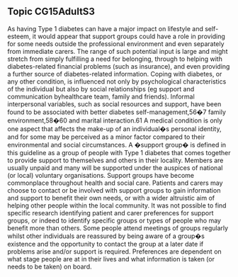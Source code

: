 ## Topic CG15AdultS3
As having Type 1 diabetes can have a major impact on lifestyle and self-esteem, it would appear
that support groups could have a role in providing for some needs outside the professional
environment and even separately from immediate carers. The range of such potential input is
large and might stretch from simply fulfilling a need for belonging, through to helping with
diabetes-related financial problems (such as insurance), and even providing a further source of
diabetes-related information. Coping with diabetes, or any other condition, is influenced not only by psychological characteristics of the individual but also by social relationships (eg support and communication byhealthcare team, family and friends). Informal interpersonal variables, such as social resources and support, have been found to be associated with better diabetes self-management,56�7 family environment,58�60 and marital interaction.61  A medical condition is only one aspect that affects the make-up of an individual�s personal identity, and for some may be perceived as a minor factor compared to their environmental and social circumstances.  A �support group� is defined in this guideline as a group of people with Type 1 diabetes that comes together to provide support to themselves and others in their locality. Members are usually unpaid and many will be supported under the auspices of national (or local) voluntary organisations. Support groups have become commonplace throughout health and social care. Patients and carers may choose to contact or be involved with support groups to gain information and support to benefit their own needs, or with a wider altruistic aim of helping other people within the local community. It was not possible to find specific research
identifying patient and carer preferences for support groups, or indeed to identify specific groups or types of people who may benefit more than others. Some people attend meetings of groups regularly whilst other individuals are reassured by being aware of a group�s existence and the opportunity to contact the group at a later date if problems arise and/or support is required. Preferences are dependent on what stage people are at in their lives and what information is taken (or needs to be taken) on board. 
